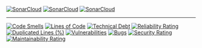 [![SonarCloud](https://sonarcloud.io/images/project_badges/sonarcloud-white.svg)](https://sonarcloud.io/summary/new_code?id=MaikelHendrikx1_bugreport)
[![SonarCloud](https://sonarcloud.io/images/project_badges/sonarcloud-black.svg)](https://sonarcloud.io/summary/new_code?id=MaikelHendrikx1_bugreport)
[![SonarCloud](https://sonarcloud.io/images/project_badges/sonarcloud-orange.svg)](https://sonarcloud.io/summary/new_code?id=MaikelHendrikx1_bugreport)
<hr>

[![Code Smells](https://sonarcloud.io/api/project_badges/measure?project=MaikelHendrikx1_bugreport&metric=code_smells)](https://sonarcloud.io/summary/new_code?id=MaikelHendrikx1_bugreport)
[![Lines of Code](https://sonarcloud.io/api/project_badges/measure?project=MaikelHendrikx1_bugreport&metric=ncloc)](https://sonarcloud.io/summary/new_code?id=MaikelHendrikx1_bugreport)
[![Technical Debt](https://sonarcloud.io/api/project_badges/measure?project=MaikelHendrikx1_bugreport&metric=sqale_index)](https://sonarcloud.io/summary/new_code?id=MaikelHendrikx1_bugreport)
[![Reliability Rating](https://sonarcloud.io/api/project_badges/measure?project=MaikelHendrikx1_bugreport&metric=reliability_rating)](https://sonarcloud.io/summary/new_code?id=MaikelHendrikx1_bugreport)
[![Duplicated Lines (%)](https://sonarcloud.io/api/project_badges/measure?project=MaikelHendrikx1_bugreport&metric=duplicated_lines_density)](https://sonarcloud.io/summary/new_code?id=MaikelHendrikx1_bugreport)
[![Vulnerabilities](https://sonarcloud.io/api/project_badges/measure?project=MaikelHendrikx1_bugreport&metric=vulnerabilities)](https://sonarcloud.io/summary/new_code?id=MaikelHendrikx1_bugreport)
[![Bugs](https://sonarcloud.io/api/project_badges/measure?project=MaikelHendrikx1_bugreport&metric=bugs)](https://sonarcloud.io/summary/new_code?id=MaikelHendrikx1_bugreport)
[![Security Rating](https://sonarcloud.io/api/project_badges/measure?project=MaikelHendrikx1_bugreport&metric=security_rating)](https://sonarcloud.io/summary/new_code?id=MaikelHendrikx1_bugreport)
[![Maintainability Rating](https://sonarcloud.io/api/project_badges/measure?project=MaikelHendrikx1_bugreport&metric=sqale_rating)](https://sonarcloud.io/summary/new_code?id=MaikelHendrikx1_bugreport)
